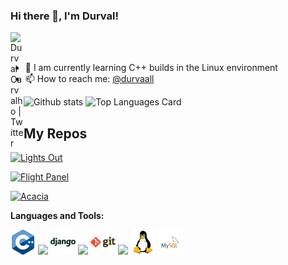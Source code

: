 ### Hi there 👋, I'm Durval!

<a href="https://twitter.com/durvaall">
  <img align="left" alt="Durval Carvalho | Twitter" width="21px" src="https://raw.githubusercontent.com/shinokada/shinokada/master/assets/twitter.png"/>
</a>

<br />
<br />

- 🌱 I am currently learning C++ builds in the Linux environment
- 📫 How to reach me: <a href="https://twitter.com/durvaall">@durvaall</a> 


![Github stats](https://github-readme-stats.vercel.app/api?username=durvalcarvalho&theme=highcontrast&show_icons=true&count_private=true)
![Top Languages Card](https://github-readme-stats.vercel.app/api/top-langs/?username=durvalcarvalho&hide=Rich%20Text%20Format,TSQL)

## My Repos

[![Lights Out](https://github-readme-stats.vercel.app/api/pin/?username=projeto-de-algoritmos-2019-2&repo=project-1-lightsout&show_owner=true)](https://github.com/projeto-de-algoritmos-2019-2/project-1-lightsout)

[![Flight Panel](https://github-readme-stats.vercel.app/api/pin/?username=projeto-de-algoritmos-2019-2&repo=project-4-flight-panel&show_owner=true)](https://github.com/projeto-de-algoritmos-2019-2/project-4-flight-panel)

[![Acacia](https://github-readme-stats.vercel.app/api/pin/?username=durvalcarvalho&repo=2019.2-Acacia&show_owner=true)](https://github.com/fga-eps-mds/2019.2-Acacia)



**Languages and Tools:**  

<code><img height="40" src="https://github.com/github/explore/blob/master/topics/cpp/cpp.png?raw=true"></code>
<code><img height="40" src="https://raw.githubusercontent.com/shinokada/shinokada/master/assets/python.png"></code>
<code><img height="40" src="https://raw.githubusercontent.com/github/explore/master/topics/django/django.png"></code>
<code><img height="40" src="https://raw.githubusercontent.com/shinokada/shinokada/master/assets/javascript.png"></code>
<code><img height="40" src="https://raw.githubusercontent.com/github/explore/master/topics/git/git.png"></code>
<code><img height="40" src="https://raw.githubusercontent.com/shinokada/shinokada/master/assets/visual-studio-code.png"></code>
<code><img height="40" src="https://raw.githubusercontent.com/github/explore/master/topics/linux/linux.png"></code>
<code><img height="40" src="https://raw.githubusercontent.com/github/explore/master/topics/mysql/mysql.png"></code>

